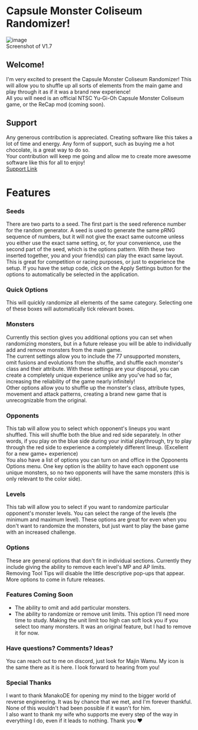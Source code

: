 <head>
  <meta name="google-site-verification" content="X-u9Qg-xMe2PJkH6oRDz_F99fM84QnPjwQxiPrLJ6cM" />
</head>

# Capsule Monster Coliseum Randomizer!
![image](https://github.com/user-attachments/assets/bc0d002f-4672-4261-84a4-98690d629687)  
Screenshot of V1.7

## Welcome!
I'm very excited to present the Capsule Monster Coliseum Randomizer! This will allow you to shuffle up all sorts of elements from the main game and play through it as if it was a brand new experience!  
All you will need is an official NTSC Yu-Gi-Oh Capsule Monster Coliseum game, or the ReCap mod (coming soon).

## Support
Any generous contribution is appreciated. Creating software like this takes a lot of time and energy. Any form of support, such as buying me a hot chocolate, is a great way to do so.  
Your contribution will keep me going and allow me to create more awesome software like this for all to enjoy!  
[Support Link](buymeacoffee.com/majinwamu)

# Features
### Seeds
There are two parts to a seed. The first part is the seed reference number for the random generator. A seed is used to generate the same pRNG sequence of numbers, but it will not give the exact same outcome unless you either use the exact same setting, or, for your convenience, use the second part of the seed, which is the options pattern. With these two inserted together, you and your friend(s) can play the exact same layout. This is great for competition or racing purposes, or just to experience the setup. If you have the setup code, click on the Apply Settings button for the options to automatically be selected in the application.

### Quick Options
This will quickly randomize all elements of the same category. Selecting one of these boxes will automatically tick relevant boxes.

### Monsters
Currently this section gives you additional options you can set when randomizing monsters, but in a future release you will be able to individually add and remove monsters from the main game.  
The current settings allow you to include the 77 unsupported monsters, omit fusions and evolutions from the shuffle, and shuffle each monster's class and their attribute. With these settings are your disposal, you can create a completely unique experience unlike any you've had so far, increasing the reliability of the game nearly infinitely!  
Other options allow you to shuffle up the monster's class, attribute types, movement and attack patterns, creating a brand new game that is unrecognizable from the original.

### Opponents
This tab will allow you to select which opponent's lineups you want shuffled. This will shuffle both the blue and red side separately. In other words, if you play on the blue side during your initial playthrough, try to play through the red side to experience a completely different lineup. (Excellent for a new game+ experience)  
You also have a list of options you can turn on and office in the Opponents Options menu. One key option is the ability to have each opponent use unique monsters, so no two opponents will have the same monsters (this is only relevant to the color side).

### Levels
This tab will allow you to select if you want to randomize particular opponent's monster levels. You can select the range of the levels (the minimum and maximum level). These options are great for even when you don't want to randomize the monsters, but just want to play the base game with an increased challenge.

### Options
These are general options that don't fit in individual sections. Currently they include giving the ability to remove each level's MP and AP limits.   
Removing Tool Tips will disable the little descriptive pop-ups that appear.  
More options to come in future releases.

### Features Coming Soon
* The ability to omit and add particular monsters.
* The ability to randomize or remove unit limits. This option I’ll need more time to study. Making the unit limit too high can soft lock you if you select too many monsters. It was an original feature, but I had to remove it for now.

### Have questions? Comments? Ideas?
You can reach out to me on discord, just look for Majin Wamu. My icon is the same there as it is here. I look forward to hearing from you!

### Special Thanks
I want to thank ManakoDE for opening my mind to the bigger world of reverse engineering. It was by chance that we met, and I'm forever thankful. None of this wouldn't had been possible if it wasn't for him.  
I also want to thank my wife who supports me every step of the way in everything I do, even if it leads to nothing. Thank you ♥
